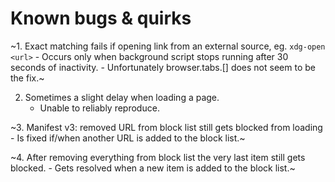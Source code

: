 # Known bugs & quirks

~1. Exact matching fails if opening link from an external source, eg. `xdg-open <url>`
    - Occurs only when background script stops running after 30 seconds of inactivity.
    - Unfortunately browser.tabs.[] does not seem to be the fix.~

2. Sometimes a slight delay when loading a page.
    - Unable to reliably reproduce.

~3. Manifest v3: removed URL from block list still gets blocked from loading
    - Is fixed if/when another URL is added to the block list.~

~4. After removing everything from block list the very last item still gets blocked.
    - Gets resolved when a new item is added to the block list.~
